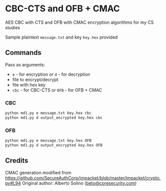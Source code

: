 # CBC-CTS and OFB + CMAC

AES CBC with CTS and OFB with CMAC encryption algorithms for my CS studies

Sample plaintext `message.txt` and key `key.hex` provided

## Commands

Pass as arguments:

- `e` - for encryption or `d` - for decryption
- file to encrypt/decrypt
- file with hex key
- `cbc` - for CBC-CTS or `OFB` - for OFB + CMAC

### CBC

```sh
python md1.py e message.txt key.hex cbc
python md1.py d output_encrypted key.hex cbc
```

### OFB

```sh
python md1.py e message.txt key.hex OFB
python md1.py d output_encrypted key.hex OFB
```

## Credits

CMAC generation modified from
https://github.com/SecureAuthCorp/impacket/blob/master/impacket/crypto.py#L94
Original author: Alberto Solino (beto@coresecurity.com)
